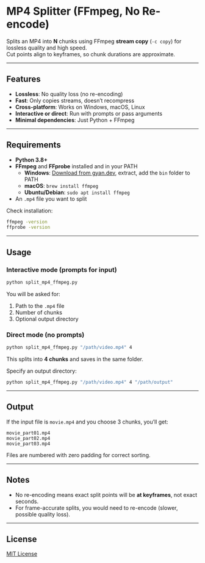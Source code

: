 # MP4 Splitter (FFmpeg, No Re-encode)

Splits an MP4 into **N** chunks using FFmpeg **stream copy** (`-c copy`) for lossless quality and high speed.  
Cut points align to keyframes, so chunk durations are approximate.

---

## Features
- **Lossless**: No quality loss (no re-encoding)
- **Fast**: Only copies streams, doesn’t recompress
- **Cross-platform**: Works on Windows, macOS, Linux
- **Interactive or direct**: Run with prompts or pass arguments
- **Minimal dependencies**: Just Python + FFmpeg

---

## Requirements
- **Python 3.8+**
- **FFmpeg** and **FFprobe** installed and in your PATH
  - **Windows**: [Download from gyan.dev](https://www.gyan.dev/ffmpeg/builds/), extract, add the `bin` folder to PATH
  - **macOS**: `brew install ffmpeg`
  - **Ubuntu/Debian**: `sudo apt install ffmpeg`
- An `.mp4` file you want to split

Check installation:
```bash
ffmpeg -version
ffprobe -version
```

---

## Usage

### Interactive mode (prompts for input)
```bash
python split_mp4_ffmpeg.py
```
You will be asked for:
1. Path to the `.mp4` file
2. Number of chunks
3. Optional output directory

### Direct mode (no prompts)
```bash
python split_mp4_ffmpeg.py "/path/video.mp4" 4
```
This splits into **4 chunks** and saves in the same folder.

Specify an output directory:
```bash
python split_mp4_ffmpeg.py "/path/video.mp4" 4 "/path/output"
```

---

## Output
If the input file is `movie.mp4` and you choose 3 chunks, you’ll get:
```
movie_part01.mp4
movie_part02.mp4
movie_part03.mp4
```
Files are numbered with zero padding for correct sorting.

---

## Notes
- No re-encoding means exact split points will be **at keyframes**, not exact seconds.
- For frame-accurate splits, you would need to re-encode (slower, possible quality loss).

---

## License
[MIT License](LICENSE)
